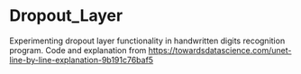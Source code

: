 # Dropout_Layer
Experimenting dropout layer functionality in handwritten digits recognition program.
Code and explanation from 
https://towardsdatascience.com/unet-line-by-line-explanation-9b191c76baf5
